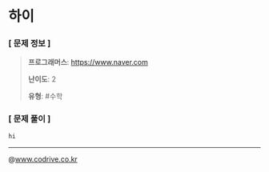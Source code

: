 # 하이

### [ 문제 정보 ]
> **프로그래머스**: https://www.naver.com
> 
> **난이도**: 2
>
> **유형**: #수학


### [ 문제 풀이 ]
```JavaScript
hi
```


---
@www.codrive.co.kr